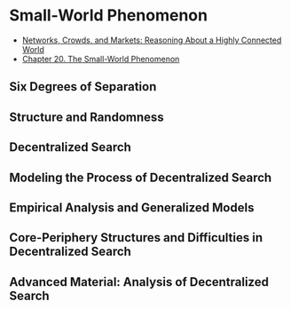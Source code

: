 # Small-World Phenomenon

+ [Networks, Crowds, and Markets: Reasoning About a Highly Connected World](http://www.cs.cornell.edu/home/kleinber/networks-book/http://www.cs.cornell.edu/home/kleinber/networks-book/)
+ [Chapter 20. The Small-World Phenomenon](http://www.cs.cornell.edu/home/kleinber/networks-book/networks-book-ch20.pdf)

## Six Degrees of Separation



## Structure and Randomness



## Decentralized Search



## Modeling the Process of Decentralized Search



## Empirical Analysis and Generalized Models



## Core-Periphery Structures and Difficulties in Decentralized Search



## Advanced Material: Analysis of Decentralized Search



